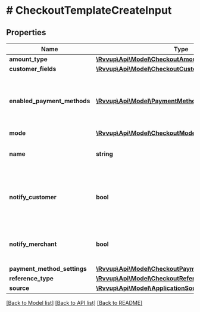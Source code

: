 # # CheckoutTemplateCreateInput

## Properties

Name | Type | Description | Notes
------------ | ------------- | ------------- | -------------
**amount_type** | [**\Rvvup\Api\Model\CheckoutAmountType**](CheckoutAmountType.md) |  | [optional]
**customer_fields** | [**\Rvvup\Api\Model\CheckoutCustomerFieldsInput**](CheckoutCustomerFieldsInput.md) |  | [optional]
**enabled_payment_methods** | [**\Rvvup\Api\Model\PaymentMethod[]**](PaymentMethod.md) | Ordered list of payment methods that are enabled for the checkout. | [optional]
**mode** | [**\Rvvup\Api\Model\CheckoutMode**](CheckoutMode.md) |  | [optional]
**name** | **string** | The name of the checkout template. |
**notify_customer** | **bool** | Whether the customer should be notified on payment completion. | [optional] [default to false]
**notify_merchant** | **bool** | Whether you should be notified on payment completion. | [optional] [default to false]
**payment_method_settings** | [**\Rvvup\Api\Model\CheckoutPaymentMethodSettingsInput**](CheckoutPaymentMethodSettingsInput.md) |  | [optional]
**reference_type** | [**\Rvvup\Api\Model\CheckoutReferenceType**](CheckoutReferenceType.md) |  | [optional]
**source** | [**\Rvvup\Api\Model\ApplicationSource**](ApplicationSource.md) |  | [optional]

[[Back to Model list]](../../README.md#models) [[Back to API list]](../../README.md#endpoints) [[Back to README]](../../README.md)
